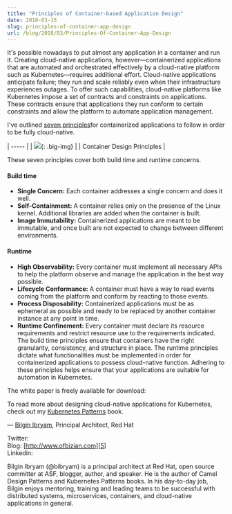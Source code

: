 ```yaml
---
title: "Principles of Container-based Application Design"
date: 2018-03-15
slug: principles-of-container-app-design
url: /blog/2018/03/Principles-Of-Container-App-Design
---
```


It's possible nowadays to put almost any application in a container and run it. Creating cloud-native applications, however—containerized applications that are automated and orchestrated effectively by a cloud-native platform such as Kubernetes—requires additional effort. Cloud-native applications anticipate failure; they run and scale reliably even when their infrastructure experiences outages. To offer such capabilities, cloud-native platforms like Kubernetes impose a set of contracts and constraints on applications. These contracts ensure that applications they run conform to certain constraints and allow the platform to automate application management.

I've outlined [seven principles][1]for containerized applications to follow in order to be fully cloud-native.   

| ----- |
| ![][2]{: .big-img}  |
| Container Design Principles |


These seven principles cover both build time and runtime concerns.  

####  Build time

* **Single Concern:** Each container addresses a single concern and does it well.
* **Self-Containment:** A container relies only on the presence of the Linux kernel. Additional libraries are added when the container is built.
* **Image Immutability:** Containerized applications are meant to be immutable, and once built are not expected to change between different environments.

####  Runtime

* **High Observability:** Every container must implement all necessary APIs to help the platform observe and manage the application in the best way possible.
* **Lifecycle Conformance:** A container must have a way to read events coming from the platform and conform by reacting to those events.
* **Process Disposability:** Containerized applications must be as ephemeral as possible and ready to be replaced by another container instance at any point in time.
* **Runtime Confinement:** Every container must declare its resource requirements and restrict resource use to the requirements indicated.
The build time principles ensure that containers have the right granularity, consistency, and structure in place. The runtime principles dictate what functionalities must be implemented in order for containerized applications to possess cloud-native function. Adhering to these principles helps ensure that your applications are suitable for automation in Kubernetes.

The white paper is freely available for download:   


To read more about designing cloud-native applications for Kubernetes, check out my [Kubernetes Patterns][3] book.

— [Bilgin Ibryam][4], Principal Architect, Red Hat

Twitter:    
Blog: [http://www.ofbizian.com][5]  
Linkedin:

Bilgin Ibryam (@bibryam) is a principal architect at Red Hat, open source committer at ASF, blogger, author, and speaker. He is the author of Camel Design Patterns and Kubernetes Patterns books. In his day-to-day job, Bilgin enjoys mentoring, training and leading teams to be successful with distributed systems, microservices, containers, and cloud-native applications in general.

[1]: https://www.redhat.com/en/resources/cloud-native-container-design-whitepaper
[2]: https://lh5.googleusercontent.com/1XqojkVC0CET1yKCJqZ3-0VWxJ3W8Q74zPLlqnn6eHSJsjHOiBTB7EGUX5o_BOKumgfkxVdgBeLyoyMfMIXwVm9p2QXkq_RRy2mDJG1qEExJDculYL5PciYcWfPAKxF2-DGIdiLw
[3]: http://leanpub.com/k8spatterns/
[4]: http://twitter.com/bibryam
[5]: http://www.ofbizian.com/
